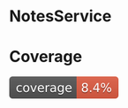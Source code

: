 # NotesService

# Coverage
[![Coverage](.github/badges/jacoco.svg)](https://github.com/s18552/NotesService/actions/workflows/build.yml)
